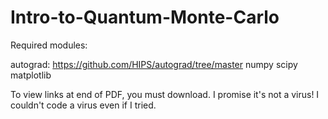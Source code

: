 # Intro-to-Quantum-Monte-Carlo

Required modules:

autograd: https://github.com/HIPS/autograd/tree/master
numpy
scipy
matplotlib

To view links at end of PDF, you must download. I promise it's not a virus! I couldn't code a virus even if I tried.
